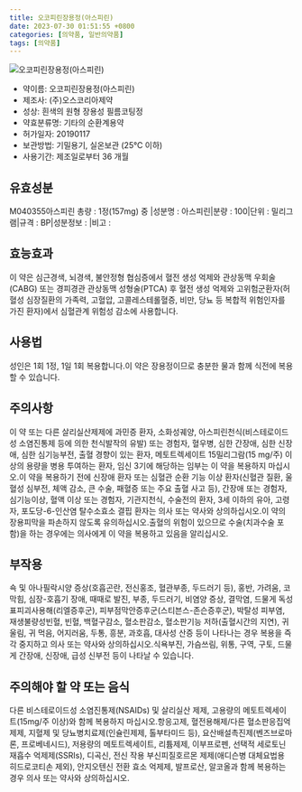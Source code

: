 ```yaml
---
title: 오코피린장용정(아스피린)
date: 2023-07-30 01:51:55 +0800
categories: [의약품, 일반의약품]
tags: [의약품]
---
```

![오코피린장용정(아스피린)](https://nedrug.mfds.go.kr/pbp/cmn/itemImageDownload/1MeqxE6LaA3)

- 약이름: 오코피린장용정(아스피린)
- 제조사: (주)오스코리아제약
- 성상: 흰색의 원형 장용성 필름코팅정
- 약효분류명: 기타의 순환계용약
- 허가일자: 20190117
- 보관방법: 기밀용기, 실온보관 (25℃ 이하)
- 사용기간: 제조일로부터 36 개월
## 유효성분
M040355아스피린
총량 : 1정(157mg) 중 |성분명 : 아스피린|분량 : 100|단위 : 밀리그램|규격 : BP|성분정보 : |비고 :
## 효능효과
이 약은 심근경색, 뇌경색, 불안정형 협심증에서 혈전 생성 억제와 관상동맥 우회술(CABG) 또는 경피경관 관상동맥 성형술(PTCA) 후 혈전 생성 억제와 고위험군환자(허혈성 심장질환의 가족력, 고혈압, 고콜레스테롤혈증, 비만, 당뇨 등 복합적 위험인자를 가진 환자)에서 심혈관계 위험성 감소에 사용합니다.
## 사용법
성인은 1회 1정, 1일 1회 복용합니다.이 약은 장용정이므로 충분한 물과 함께 식전에 복용할 수 있습니다.
## 주의사항
이 약 또는 다른 살리실산제제에 과민증 환자, 소화성궤양, 아스피린천식(비스테로이드성 소염진통제 등에 의한 천식발작의 유발) 또는 경험자, 혈우병, 심한 간장애, 심한 신장애, 심한 심기능부전, 출혈 경향이 있는 환자, 메토트렉세이트 15밀리그람(15 mg/주) 이상의 용량을 병용 투여하는 환자, 임신 3기에 해당하는 임부는 이 약을 복용하지 마십시오.이 약을 복용하기 전에 신장애 환자 또는 심혈관 순환 기능 이상 환자(신혈관 질환, 울혈성 심부전, 체액 감소, 큰 수술, 패혈증 또는 주요 출혈 사고 등), 간장애 또는 경험자, 심기능이상, 혈액 이상 또는 경험자, 기관지천식, 수술전의 환자, 3세 이하의 유아, 고령자, 포도당-6-인산염 탈수소효소 결핍 환자는 의사 또는 약사와 상의하십시오.이 약의 장용피막을 파손하지 않도록 유의하십시오.출혈의 위험이 있으므로 수술(치과수술 포함)을 하는 경우에는 의사에게 이 약을 복용하고 있음을 알리십시오.
## 부작용
쇽 및 아나필락시양 증상(호흡곤란, 전신홍조, 혈관부종, 두드러기 등), 홍반, 가려움, 코막힘, 심장-호흡기 장애, 때때로 발진, 부종, 두드러기, 비염양 증상, 결막염, 드물게 독성표피괴사용해(리엘증후군), 피부점막안증후군(스티븐스-존슨증후군), 박탈성 피부염, 재생불량성빈혈, 빈혈, 백혈구감소, 혈소판감소, 혈소판기능 저하(출혈시간의 지연), 귀울림, 귀 먹음, 어지러움, 두통, 흥분, 과호흡, 대사성 산증 등이 나타나는 경우 복용을 즉각 중지하고 의사 또는 약사와 상의하십시오.식욕부진, 가슴쓰림, 위통, 구역, 구토, 드물게 간장애, 신장애, 급성 신부전 등이 나타날 수 있습니다.
## 주의해야 할 약 또는 음식
다른 비스테로이드성 소염진통제(NSAIDs) 및 살리실산 제제, 고용량의 메토트렉세이트(15mg/주 이상)와 함께 복용하지 마십시오.항응고제, 혈전용해제/다른 혈소판응집억제제, 지혈제 및 당뇨병치료제(인슐린제제, 톨부타미드 등), 요산배설촉진제(벤즈브로마론, 프로베네시드), 저용량의 메토트렉세이트, 리튬제제, 이부프로펜, 선택적 세로토닌 재흡수 억제제(SSRIs), 디곡신, 전신 작용 부신피질호르몬 제제(애디슨병 대체요법용 히드로코티손 제외), 안지오텐신 전환 효소 억제제, 발프로산, 알코올과 함께 복용하는 경우 의사 또는 약사와 상의하십시오.
